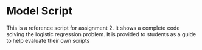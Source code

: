 # Model Script

This is a reference script for assignment 2. It shows a complete code solving the logistic regression problem. It is provided to students as a guide to help evaluate their own scripts
